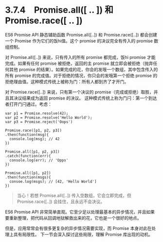 # 3.7.4　Promise.all([ .. ]) 和 Promise.race([ .. ])

ES6 Promise API 静态辅助函数 Promise.all([..]) 和 Promise.race([..]) 都会创建一个 Promise 作为它们的饭hi值。这个 promise 的决议完全有传入的 promise 数组控制。

对 Promise.all([..]) 来说，只有传入的所有 promise 都完成，饭hi promise 才能完成。如果有任何 promise 被拒绝，返回的主 promise 就立即会被拒绝（抛弃任何其他 promise 的结果）。如果完成的花，你会的发哦一个数组，其中包含传入的所有 promise 的完成值。对于拒绝的情况，你只会的发哦第一个拒绝 promise 的拒绝理由值。这种模式传统上被称为门：所有人都到齐了才开门。

对 Promise.race([..]) 来说，只有第一个决议的 promise（完成或拒绝）取胜，并且其决议结果成为返回 promise 的决议。
这种模式传统上称为门闩：第一个到达者打开门闩通过。考虑：
```
var p1 = Promise.resolve(42);
var p2 = Promise.resolve('Hello World');
var p3 = Promise.reject('Oops')

Promise.race([p1, p2, p3])
.then(function(msg){
  console.log(msg); // 42
})

Promise.all([p1, p2, p3])
.catch(function(err){
  console.log(err); // 'Opps'
})

Promise.all([p1, p2])
.then(function(msgs){
  consoe.log(msgs); // [42, 'Hello World']
})
```

>当心！若想 Promise.all([..]) 传入空数组，它会立即完成，但 Promise.race([..]) 会挂住，且永远不会决议。

ES6 Promise API 非常简单直观。它至少足以处理最基本的异步情况，并且如果要重新整理，把代码从回调地狱解救出来的花，它也是一个很好的地点。

但是，应用常常会有很多更复杂的异步情况需要实现，而 Promise 本身对此在处理上具有局限性。
下一节会深入探讨这些局限，理解 Promise 库出现的动机。